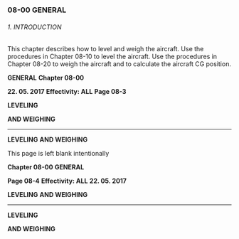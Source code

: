### 08-00 GENERAL

###### 1. INTRODUCTION
This chapter describes how to level and weigh the aircraft.
Use the procedures in Chapter 08-10 to level the aircraft. Use the procedures in
Chapter 08-20 to weigh the aircraft and to calculate the aircraft CG position.

**GENERAL** **Chapter 08-00**

**22. 05. 2017** **Effectivity: ALL** **Page 08-3**


**LEVELING**

**AND WEIGHING**


-----

**LEVELING**
**AND WEIGHING**

This page is left blank intentionally

**Chapter 08-00** **GENERAL**

**Page 08-4** **Effectivity: ALL** **22. 05. 2017**


**LEVELING**
**AND WEIGHING**


-----

**LEVELING**

**AND WEIGHING**

